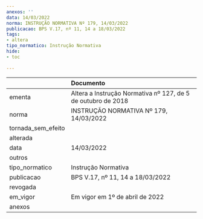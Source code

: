 ```yaml
---
anexos: ''
data: 14/03/2022
norma: INSTRUÇÃO NORMATIVA Nº 179, 14/03/2022
publicacao: BPS V.17, nº 11, 14 a 18/03/2022
tags:
- altera
tipo_normatico: Instrução Normativa
hide: 
- toc 
 
---
```


|                    | Documento                                                    |
|:-------------------|:-------------------------------------------------------------|
| ementa             | Altera a Instrução Normativa nº 127, de 5 de outubro de 2018 |
| norma              | INSTRUÇÃO NORMATIVA Nº 179, 14/03/2022                       |
| tornada_sem_efeito |                                                              |
| alterada           |                                                              |
| data               | 14/03/2022                                                   |
| outros             |                                                              |
| tipo_normatico     | Instrução Normativa                                          |
| publicacao         | BPS V.17, nº 11, 14 a 18/03/2022                             |
| revogada           |                                                              |
| em_vigor           | Em vigor em 1º de abril de 2022                              |
| anexos             |                                                              |